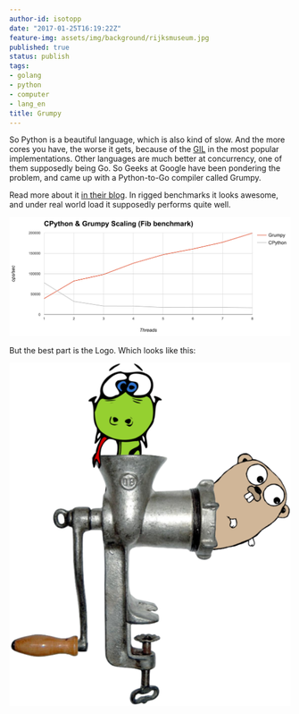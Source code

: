 ```yaml
---
author-id: isotopp
date: "2017-01-25T16:19:22Z"
feature-img: assets/img/background/rijksmuseum.jpg
published: true
status: publish
tags:
- golang
- python
- computer
- lang_en
title: Grumpy
---
```


So Python is a beautiful language, which is also kind of slow. 
And the more cores you have, the worse it gets, because of the 
[GIL](https://en.wikipedia.org/wiki/Global_interpreter_lock) 
in the most popular implementations.
Other languages are much better at concurrency, one of them supposedly being Go.
So Geeks at Google have been pondering the problem, and came up with a Python-to-Go compiler called
Grumpy. 

Read more about it 
[in their blog](https://opensource.googleblog.com/2017/01/grumpy-go-running-python.html).
In rigged benchmarks it looks awesome, and under real world load it supposedly performs quite well.

![](/uploads/2017/01/gil-at-work.png)

But the best part is the Logo. Which looks like this:

![](/uploads/2017/01/grumpy.png)

